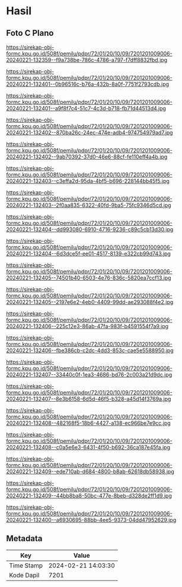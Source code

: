 # Hasil

## Foto C Plano

https://sirekap-obj-formc.kpu.go.id/508f/pemilu/pdpr/72/01/20/10/09/7201201009006-20240221-132359--f9a738be-786c-4786-a797-f7dff8832fbd.jpg

https://sirekap-obj-formc.kpu.go.id/508f/pemilu/pdpr/72/01/20/10/09/7201201009006-20240221-132401--0b96516c-b76a-432b-8a0f-7751f2793cdb.jpg

https://sirekap-obj-formc.kpu.go.id/508f/pemilu/pdpr/72/01/20/10/09/7201201009006-20240221-132401--a9f8f7c4-51c7-4c3d-b718-fb71d44513d4.jpg

https://sirekap-obj-formc.kpu.go.id/508f/pemilu/pdpr/72/01/20/10/09/7201201009006-20240221-132402--870ba26c-24ec-474e-adb4-974754979ad7.jpg

https://sirekap-obj-formc.kpu.go.id/508f/pemilu/pdpr/72/01/20/10/09/7201201009006-20240221-132402--9ab70392-37d0-46e6-88cf-fe110eff4a4b.jpg

https://sirekap-obj-formc.kpu.go.id/508f/pemilu/pdpr/72/01/20/10/09/7201201009006-20240221-132403--c3effa2d-95da-4bf5-b696-228144bb45f5.jpg

https://sirekap-obj-formc.kpu.go.id/508f/pemilu/pdpr/72/01/20/10/09/7201201009006-20240221-132403--2f0aa835-6322-40fd-9ba5-75fc9346d5cd.jpg

https://sirekap-obj-formc.kpu.go.id/508f/pemilu/pdpr/72/01/20/10/09/7201201009006-20240221-132404--dd993080-6910-4716-9236-c89c5cb13d30.jpg

https://sirekap-obj-formc.kpu.go.id/508f/pemilu/pdpr/72/01/20/10/09/7201201009006-20240221-132404--6d3dce5f-ee01-4517-8139-e322cb99d743.jpg

https://sirekap-obj-formc.kpu.go.id/508f/pemilu/pdpr/72/01/20/10/09/7201201009006-20240221-132405--74501b40-6503-4e76-836c-5820ea7ccf13.jpg

https://sirekap-obj-formc.kpu.go.id/508f/pemilu/pdpr/72/01/20/10/09/7201201009006-20240221-132405--2197e6e2-4eb0-4409-99dd-ae293088f4e2.jpg

https://sirekap-obj-formc.kpu.go.id/508f/pemilu/pdpr/72/01/20/10/09/7201201009006-20240221-132406--225c12e3-86ab-47fa-983f-b4591554f7a9.jpg

https://sirekap-obj-formc.kpu.go.id/508f/pemilu/pdpr/72/01/20/10/09/7201201009006-20240221-132406--fbe386cb-c2dc-4dd3-853c-cae5e5588950.jpg

https://sirekap-obj-formc.kpu.go.id/508f/pemilu/pdpr/72/01/20/10/09/7201201009006-20240221-132407--33440c0f-1ea3-4686-bd76-2c003a21d9dc.jpg

https://sirekap-obj-formc.kpu.go.id/508f/pemilu/pdpr/72/01/20/10/09/7201201009006-20240221-132407--8e3b6158-6d5d-46f5-b328-a45d14f3769a.jpg

https://sirekap-obj-formc.kpu.go.id/508f/pemilu/pdpr/72/01/20/10/09/7201201009006-20240221-132408--482168f5-18b6-4427-a138-ec966be7e9cc.jpg

https://sirekap-obj-formc.kpu.go.id/508f/pemilu/pdpr/72/01/20/10/09/7201201009006-20240221-132408--c0a5e6e3-6431-4f50-b692-36ca187e45fa.jpg

https://sirekap-obj-formc.kpu.go.id/508f/pemilu/pdpr/72/01/20/10/09/7201201009006-20240221-132409--ede710ab-d684-4800-b8ab-62618db58938.jpg

https://sirekap-obj-formc.kpu.go.id/508f/pemilu/pdpr/72/01/20/10/09/7201201009006-20240221-132409--44bb8ba8-50bc-477e-8beb-d328de2ff1d9.jpg

https://sirekap-obj-formc.kpu.go.id/508f/pemilu/pdpr/72/01/20/10/09/7201201009006-20240221-132400--a6930695-88bb-4ee5-9373-04dd47952629.jpg


## Metadata

| Key        | Value               |
| ---------- | ------------------- |
| Time Stamp | 2024-02-21 14:03:30 |
| Kode Dapil | 7201                |



